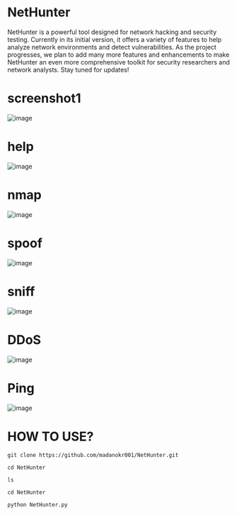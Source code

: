 # NetHunter
NetHunter is a powerful tool designed for network hacking and security testing. Currently in its initial version, it offers a variety of features to help analyze network environments and detect vulnerabilities.
As the project progresses, we plan to add many more features and enhancements to make NetHunter an even more comprehensive toolkit for security researchers and network analysts. Stay tuned for updates!

# screenshot1
![image](https://github.com/user-attachments/assets/28a4de3d-8b5b-4777-9a89-810dca008136)



# help
![image](https://github.com/user-attachments/assets/f0063694-5faf-4cde-abba-439fa56aee2f)

# nmap
![image](https://github.com/user-attachments/assets/f5e29065-b76e-4215-a165-3d346f5b76df)

# spoof
![image](https://github.com/user-attachments/assets/19401f7d-88d6-4a44-86b9-c9219c5209f3)

# sniff
![image](https://github.com/user-attachments/assets/b732774a-2180-4f5f-9862-3a6b51950284)

# DDoS
![image](https://github.com/user-attachments/assets/941df476-1032-426e-9d70-3dee5f79578c)

# Ping
![image](https://github.com/user-attachments/assets/c2e0779a-894b-41f3-ab31-9573560a40fe)

# HOW TO USE?
```
git clone https://github.com/madanokr001/NetHunter.git
```
```
cd NetHunter
```
```
ls
```
```
cd NetHunter
```
```
python NetHunter.py
```








